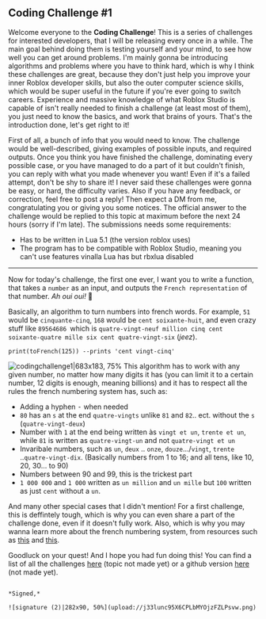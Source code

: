 Coding Challenge #1
--
Welcome everyone to the **Coding Challenge**! This is a series of challenges for interested developers, that I will be releasing every once in a while. The main goal behind doing them is testing yourself and your mind, to see how well you can get around problems. I'm mainly gonna be introducing algorithms and problems where you have to think hard, which is why I think these challenges are great, because they don't just help you improve your inner Roblox developer skills, but also the outer computer science skills, which would be super useful in the future if you're ever going to switch careers. Experience and massive knowledge of what Roblox Studio is capable of isn't really needed to finish a challenge (at least most of them), you just need to know the basics, and work that brains of yours. That's the introduction done, let's get right to it!

First of all, a bunch of info that you would need to know. The challenge would be well-described, giving examples of possible inputs, and required outputs. Once you think you have finished the challenge, dominating every possible case, or you have managed to do a part of it but couldn't finish, you can reply with what you made whenever you want! Even if it's a failed attempt, don't be shy to share it! I never said these challenges were gonna be easy, or hard, the difficulty varies. Also if you have any feedback, or correction, feel free to post a reply! Then expect a DM from me, congratulating you or giving you some notices. The official answer to the challenge would be replied to this topic at maximum before the next 24 hours (sorry if I'm late). The submissions needs some requirements:
* Has to be written in Lua 5.1 (the version roblox uses)
* The program has to be compatible with Roblox Studio, meaning you can't use features vinalla Lua has but rbxlua disabled

****
Now for today's challenge, the first one ever, I want you to write a function, that takes a `number` as an input, and outputs the `French representation` of that number. *Ah oui oui!* :croissant:

Basically, an algorithm to turn numbers into french words. For example, `51` would be `cinquante-cinq`, `168` would be `cent soixante-huit`, and even crazy stuff like `89564686 `which is `quatre-vingt-neuf million cinq cent soixante-quatre mille six cent quatre-vingt-six` (*jeez*).

```
print(toFrench(125)) --prints 'cent vingt-cinq'
```

![codingchallenge1|683x183, 75%](upload://oU11jEoy0xv5jSH9h0U3FwRvqnm.png) 
This algorithm has to work with any given number, no matter how many digits it has (you can limit it to a certain number, 12 digits is enough, meaning billions) and it has to respect all the rules the french numbering system has, such as:
* Adding a hyphen <kbd>-</kbd> when needed
* `80` has an `s` at the end `quatre-vingts` unlike `81` and `82`.. ect. without the `s` (`quatre-vingt-deux`)
* Number with `1` at the end being written às `vingt et un`, `trente et un`, while `81` is written as `quatre-vingt-un` and not  `quatre-vingt et un`
* Invaribale numbers, such as `un`, `deux` .. `onze`, `douze`.../`vingt`, `trente` ..`quatre-vingt-dix`. (Basically numbers from 1 to 16; and all tens, like 10, 20, 30... to 90)
* Numbers between 90 and 99, this is the trickest part
* `1 000 000` and `1 000` written as `un million` and `un mille` but `100` written as just `cent` without a `un`.

And many other special cases that I didn't mention! For a first challenge, this is deffintely tough, which is why you can even share a part of the challenge done, even if it doesn't fully work. Also, which is why you may wanna learn more about the french numbering system, from resources such as [this](https://www.talkinfrench.com/french-numbers/) and [this](https://www.youtube.com/watch?v=WM1FFhaWj9w&feature=emb_title).

Goodluck on your quest! And I hope you had fun doing this! You can find a list of all the challenges [here](http://) (topic not made yet) or a github version [here](http://) (not made yet).

                                                                                                    *Signed,*
                                                                                                  ![signature (2)|282x90, 50%](upload://j33lunc95X6CPLbMYOjzFZLPsvw.png)
